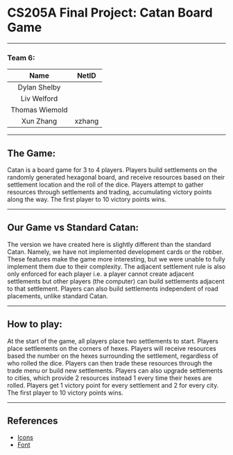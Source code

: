 # CS205A Final Project: Catan Board Game #
---

### Team 6: ###

|Name|NetID|
|:---:|:---:|
|Dylan Shelby| |
|Liv Welford| |
|Thomas Wiemold| |
|Xun Zhang|xzhang|

---
## The Game: ##

Catan is a board game for 3 to 4 players. Players build settlements on the randomly generated hexagonal board, 
and receive resources based on their settlement
location and the roll of the dice. Players attempt to gather resources through settlements and trading, accumulating 
victory points along the way. The first player to 10 victory points wins.

---
## Our Game vs Standard Catan: ##

The version we have created here is slightly different than the standard Catan. Namely, we have not implemented development
cards or the robber. These features make the game more interesting, but we were unable to fully implement them due to their
complexity. The adjacent settlement rule is also only enforced for each player i.e. a player cannot create adjacent settlements
but other players (the computer) can build settlements adjacent to that settlement. Players can also build settlements 
independent of road placements, unlike standard Catan.

---
## How to play: ##

At the start of the game, all players place two settlements to start. Players place settlements on the corners of hexes.
Players will receive resources based the number on the hexes surrounding the settlement, regardless of who rolled the dice. 
Players can then trade these 
resources through the trade menu or build new settlements. Players can also upgrade settlements to cities, which provide 
2 resources instead 1 every time their hexes are rolled. Players get 1 victory point for every settlement and 2 for every
city. The first player to 10 victory points wins. 

---
## References
- [Icons](https://thenounproject.com/)
- [Font](https://www.fontsquirrel.com/fonts/list/popular)
